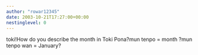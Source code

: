 ```yaml
---
author: "rowar12345"
date: 2003-10-21T17:27:00+00:00
nestinglevel: 0
---
```

toki!How do you describe the month in Toki Pona?mun tenpo = month ?mun tenpo wan = January?